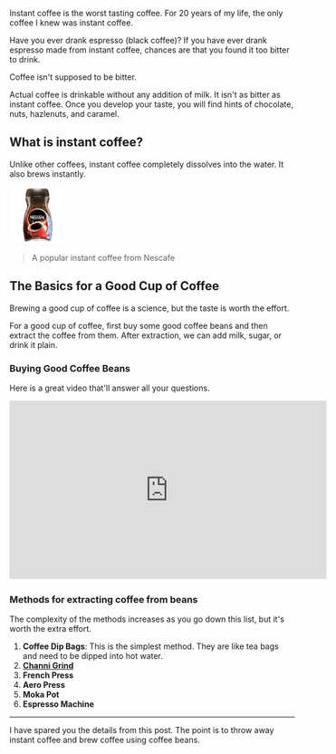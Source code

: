 [category]: <> (General)
[date]: <> (2021/12/24)
[title]: <> (Get over instant coffee - From an Indian's perspective)
[description]: <> (Instant coffee is the worst tasting coffee. For 20 years of my life, the only coffee I knew was instant coffee. Try brewing from coffee beans and you'll surely notice the taste difference.)

Instant coffee is the worst tasting coffee. For 20 years of my life, the only coffee I knew was instant coffee.

Have you ever drank espresso (black coffee)? If you have ever drank espresso made from instant coffee, chances are that you found it too bitter to drink.

Coffee isn't supposed to be bitter.

Actual coffee is drinkable without any addition of milk. It isn't as bitter as instant coffee. Once you develop your taste, you will find hints of chocolate, nuts, hazlenuts, and caramel.

## What is instant coffee?

Unlike other coffees, instant coffee completely dissolves into the water. It also brews instantly.

<img src="https://github.com/il3ven/blog/blob/main/images/coffee/nescafe.png?raw=true" width="100px"/>

> A popular instant coffee from Nescafe

## The Basics for a Good Cup of Coffee
Brewing a good cup of coffee is a science, but the taste is worth the effort.

For a good cup of coffee, first buy some good coffee beans and then extract the coffee from them. After extraction, we can add milk, sugar, or drink it plain.

### Buying Good Coffee Beans

Here is a great video that'll answer all your questions.

<div class="videoWrapper">
<iframe width="560" height="315" src="https://www.youtube-nocookie.com/embed/O9YnLFrM7Fs" title="YouTube video player" frameborder="0" allow="accelerometer; autoplay; clipboard-write; encrypted-media; gyroscope; picture-in-picture" allowfullscreen></iframe>
</div>

### Methods for extracting coffee from beans

The complexity of the methods increases as you go down this list, but it's worth the extra effort.

1. **Coffee Dip Bags**: This is the simplest method. They are like tea bags and need to be dipped into hot water.
2. [**Channi Grind**](https://www.youtube.com/watch?v=m2O5MqXD4n0)
3. **French Press**
4. **Aero Press**
5. **Moka Pot**
6. **Espresso Machine**

___

I have spared you the details from this post. The point is to throw away instant coffee and brew coffee using coffee beans.
